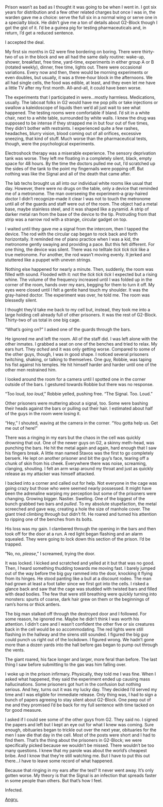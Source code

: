 Prison wasn’t as bad as I thought it was going to be when I went in. I got six years for distribution and a few other related charges but once I was in, the warden gave me a choice: serve the full six in a normal wing or serve one in a specialty block. He didn’t give me a ton of details about G2-Block though I got the gist of it. I’d be a guinea pig for testing pharmaceuticals and, in return, I’d get a reduced sentence.

I accepted the deal.

My first six months in G2 were fine bordering on boring. There were thirty-two of us in the block and we all had the same daily routine: wake-up, shower, breakfast, free time, yard-time, experiments in either group A or B (rotated weekly), dinner, free time, lights out. There were occasional variations. Every now and then, there would be morning experiments or even doubles, but usually, it was a three-hour block in the afternoons. We all had single cells, the food was edible, at least, and they even let me have a little TV after my first month. All-and-all, it could have been worse.

The experiments that I participated in were…mostly harmless. Medications, usually. The labcoat folks in G2 would have me pop pills or take injections or swallow a kaleidoscope of liquids then we’d all just wait to see what happened. The testing rooms were comfortable if bland. I’d sit in a white chair, next to a white table, surrounded by white walls. I knew the drug was supposed to be intense if they strapped me in but four out of five times, they didn’t bother with restraints. I experienced quite a few rashes, headaches, blurry vision, blood coming out of all orifices, excessive sneezing, that kind of stuff. Much worse than the pharmaceutical tests, though, were the psychological experiments.

Electroshock therapy was a miserable experience. The sensory deprivation tank was worse. They left me floating in a completely silent, black, empty space for 48 hours. By the time the doctors pulled me out, I’d scratched up the sides of the tank to the point my fingernails were popping off. But nothing was like the Signal and all of the death that came after.

The lab techs brought us all into our individual white rooms like usual that day. However, there were no drugs on the table, only a device that reminded me of a metronome. The man overseeing the experiment–a gray-haired doctor I didn’t recognize–made it clear I was not to touch the metronome until all of the guards and staff were out of the room. The object had a metal base, maybe stainless steel, and it was shaped like a pyramid. A strip of darker metal ran from the base of the device to the tip. Protruding from that strip was a narrow rod with a strange, circular gadget on top.

I waited until they gave me a signal from the intercom, then I tapped the device. The rod with the circular cap began to rock back and forth horizontally. It reminded me of piano practice when I was a kid, the metronome gently swaying and providing a pace. But this felt different. For one thing, the device was silent. There was no telltale *tick tick tick* like a true metronome. For another, the rod wasn’t moving evenly. It jerked and stuttered like a puppet with uneven strings.

Nothing else happened for nearly a minute. Then, suddenly, the room was filled with sound. Flooded with it: not the *tick tick tick* I expected but a rising whine. The volume of the frequency increased until I was folded up in the corner of the room, hands over my ears, begging for them to turn it off. My eyes were closed until I felt a gentle hand touch my shoulder. It was the gray-haired doctor. The experiment was over, he told me. The room was blessedly silent.

I thought they’d take me back to my cell but, instead, they took me into a large holding cell already full of other prisoners. It was the rest of G2-Block. Thirty-two of us total in one big cage.

“What’s going on?” I asked one of the guards through the bars.

He ignored me and left the room. All of the staff did. I was left alone with the other inmates. I grabbed a seat on one of the benches and tried to relax. My ears hurt. They *ached* and it was only getting worse. Compared to some of the other guys, though, I was in good shape. I noticed several prisoners twitching, shaking, or talking to themselves. One guy, Robbie, was taping his fist against his temples. He hit himself harder and harder until one of the other men restrained him.

I looked around the room for a camera until I spotted one in the corner outside of the bars. I gestured towards Robbie but there was no response.

“Too loud, *too loud*,” Robbie yelled, pushing free. “The Signal. Too. Loud.”

Other prisoners were muttering about a signal, too. Some were bashing their heads against the bars or pulling out their hair. I estimated about half of the guys in the room were losing it.

“Hey,” I shouted, waving at the camera in the corner. “You gotta help us. Get me out of here!”

There was a ringing in my ears but the chaos in the cell was quickly drowning that out. One of the newer guys on G2, a skinny meth-head, was punching the bars. He hit the metal again and again, hard enough that I saw his fingers break. A little man named Stavos was the first to go completely berserk. He lept on another prisoner and bit the guy’s face, tearing off a chunk of skin from his cheek. Everywhere there was noise, screaming, clanging, shouting. I felt an arm wrap around my throat and just as quickly release as my attacker was himself attacked.

I backed into a corner and called out for help. Not everyone in the cage was going crazy but those who were seemed nearly possessed. It might have been the adrenaline warping my perception but some of the prisoners were changing. Growing bigger. Nastier. Swelling. One of the biggest of the bunch grabbed two bars and *pulled*. To my absolute stupefaction, the metal screeched and gave way, creating a hole the size of manhole cover. The giant tried climbing through but didn’t fit. He roared and turned his attention to ripping one of the benches from its bolts.

His loss was my gain. I clambered through the opening in the bars and then took off for the door at a run. A red light began flashing and an alarm squealed. They were going to lock down this section of the prison. I’d be trapped.

“No, no, *please*,” I screamed, trying the door.

It was locked. I kicked and scratched and yelled at it but that was no good. Then, I heard something thudding towards me moving fast. I barely jumped out of the way before the big guy rammed into the door, knocking it flying from its hinges. He stood panting like a bull at a discount rodeo. The man had grown at least a foot taller since we first got into the cells. I risked a glance back and saw that the cage was studded with twisted bars and filled with dead bodies. The few that were still breathing were quickly turning into monsters: spurts of coarse, dark hair grew on them or the beginnings of ram’s horns or thick antlers.

The big man stalked off through the destroyed door and I followed. For some reason, he ignored me. Maybe he didn’t think I was worth his attention. I didn’t care and I wasn’t confident the other five or six creatures back in the cell would be so accommodating. The red lights were still flashing in the hallway and the sirens still sounded. I figured the big guy could punch us right out of the lockdown. I figured wrong. We hadn’t gone more than a dozen yards into the hall before gas began to pump out through the vents.

The giant roared, his face longer and larger, more feral than before. The last thing I saw before submitting to the gas was him falling over.

I woke up in the prison infirmary. Physically, they told me I was fine. When I asked what happened, they said the experiment ended up causing mass hallucinations. Some prisoners got hurt in the confusion but nothing serious. And hey, turns out it was my lucky day. They decided I’d served my time and I was eligible for immediate release. Only thing was, I had to sign a bunch of papers agreeing to stay silent about G2-Block. One peep out of me and they promised I’d be back for my full sentence with time tacked on for good measure.

I asked if I could see some of the other guys from G2. They said no. I signed the papers and left but I kept an eye out for what I knew was coming. Sure enough, obituaries began to trickle out over the next year, obituaries for the men I saw die that day in the cell. Most of the posts were short and I had to find them. That’s the thing about the prisoners in G2-Block; we were specifically picked because we wouldn’t be missed. There wouldn’t be too many questions. I knew that my parole was about the world’s cheapest bribe. And I know that they’re still watching me. But I have to put this out there…I have to leave some record of what happened.

Because that ringing in my ears after the test? It never went away. It’s only gotten worse. My theory is that the Signal is an infection that spreads faster in some people than others. But that’s how I feel.

Infected.

[Angry.](https://www.travisbrownwriting.com/)